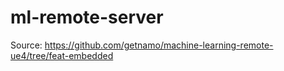 # ml-remote-server
Source: https://github.com/getnamo/machine-learning-remote-ue4/tree/feat-embedded